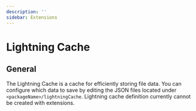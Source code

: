 ```yaml
---
description: ''
sidebar: Extensions
---
```


# Lightning Cache

## General

The Lightning Cache is a cache for efficiently storing file data. You can configure which data to save by editing the JSON files located under `<packageName>/lightningCache`. Lightning cache definition currently cannot be created with extensions.
